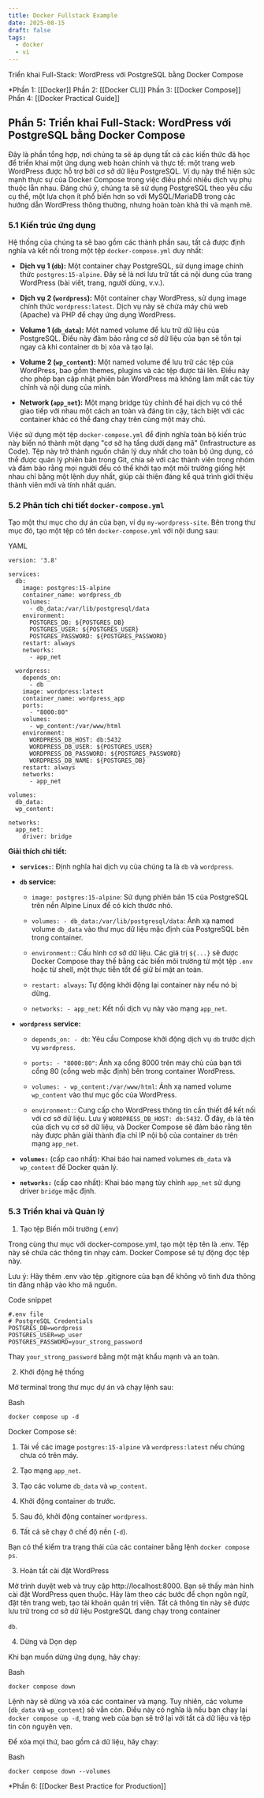 ```yaml
---
title: Docker Fullstack Example
date: 2025-08-15
draft: false
tags:
  - docker
  - vi
---
```

Triển khai Full-Stack: WordPress với PostgreSQL bằng Docker Compose
<!--more-->

*Phần 1: [[Docker]] 
Phần 2: [[Docker CLI]]
Phần 3: [[Docker Compose]]
Phần 4: [[Docker Practical Guide]]

## Phần 5: Triển khai Full-Stack: WordPress với PostgreSQL bằng Docker Compose

Đây là phần tổng hợp, nơi chúng ta sẽ áp dụng tất cả các kiến thức đã học để triển khai một ứng dụng web hoàn chỉnh và thực tế: một trang web WordPress được hỗ trợ bởi cơ sở dữ liệu PostgreSQL. Ví dụ này thể hiện sức mạnh thực sự của Docker Compose trong việc điều phối nhiều dịch vụ phụ thuộc lẫn nhau. Đáng chú ý, chúng ta sẽ sử dụng PostgreSQL theo yêu cầu cụ thể, một lựa chọn ít phổ biến hơn so với MySQL/MariaDB trong các hướng dẫn WordPress thông thường, nhưng hoàn toàn khả thi và mạnh mẽ.

### 5.1 Kiến trúc ứng dụng

Hệ thống của chúng ta sẽ bao gồm các thành phần sau, tất cả được định nghĩa và kết nối trong một tệp `docker-compose.yml` duy nhất:

- **Dịch vụ 1 (`db`):** Một container chạy PostgreSQL, sử dụng image chính thức `postgres:15-alpine`. Đây sẽ là nơi lưu trữ tất cả nội dung của trang WordPress (bài viết, trang, người dùng, v.v.).
    
- **Dịch vụ 2 (`wordpress`):** Một container chạy WordPress, sử dụng image chính thức `wordpress:latest`. Dịch vụ này sẽ chứa máy chủ web (Apache) và PHP để chạy ứng dụng WordPress.
    
- **Volume 1 (`db_data`):** Một named volume để lưu trữ dữ liệu của PostgreSQL. Điều này đảm bảo rằng cơ sở dữ liệu của bạn sẽ tồn tại ngay cả khi container `db` bị xóa và tạo lại.
    
- **Volume 2 (`wp_content`):** Một named volume để lưu trữ các tệp của WordPress, bao gồm themes, plugins và các tệp được tải lên. Điều này cho phép bạn cập nhật phiên bản WordPress mà không làm mất các tùy chỉnh và nội dung của mình.
    
- **Network (`app_net`):** Một mạng bridge tùy chỉnh để hai dịch vụ có thể giao tiếp với nhau một cách an toàn và đáng tin cậy, tách biệt với các container khác có thể đang chạy trên cùng một máy chủ.
    

Việc sử dụng một tệp `docker-compose.yml` để định nghĩa toàn bộ kiến trúc này biến nó thành một dạng "cơ sở hạ tầng dưới dạng mã" (Infrastructure as Code). Tệp này trở thành nguồn chân lý duy nhất cho toàn bộ ứng dụng, có thể được quản lý phiên bản trong Git, chia sẻ với các thành viên trong nhóm và đảm bảo rằng mọi người đều có thể khởi tạo một môi trường giống hệt nhau chỉ bằng một lệnh duy nhất, giúp cải thiện đáng kể quá trình giới thiệu thành viên mới và tính nhất quán.

### 5.2 Phân tích chi tiết `docker-compose.yml`

Tạo một thư mục cho dự án của bạn, ví dụ `my-wordpress-site`. Bên trong thư mục đó, tạo một tệp có tên `docker-compose.yml` với nội dung sau:

YAML

```
version: '3.8'

services:
  db:
    image: postgres:15-alpine
    container_name: wordpress_db
    volumes:
      - db_data:/var/lib/postgresql/data
    environment:
      POSTGRES_DB: ${POSTGRES_DB}
      POSTGRES_USER: ${POSTGRES_USER}
      POSTGRES_PASSWORD: ${POSTGRES_PASSWORD}
    restart: always
    networks:
      - app_net

  wordpress:
    depends_on:
      - db
    image: wordpress:latest
    container_name: wordpress_app
    ports:
      - "8000:80"
    volumes:
      - wp_content:/var/www/html
    environment:
      WORDPRESS_DB_HOST: db:5432
      WORDPRESS_DB_USER: ${POSTGRES_USER}
      WORDPRESS_DB_PASSWORD: ${POSTGRES_PASSWORD}
      WORDPRESS_DB_NAME: ${POSTGRES_DB}
    restart: always
    networks:
      - app_net

volumes:
  db_data:
  wp_content:

networks:
  app_net:
    driver: bridge
```

**Giải thích chi tiết:**

- **`services:`**: Định nghĩa hai dịch vụ của chúng ta là `db` và `wordpress`.
    
- **`db` service:**
    
    - `image: postgres:15-alpine`: Sử dụng phiên bản 15 của PostgreSQL trên nền Alpine Linux để có kích thước nhỏ.
        
    - `volumes: - db_data:/var/lib/postgresql/data`: Ánh xạ named volume `db_data` vào thư mục dữ liệu mặc định của PostgreSQL bên trong container.
        
    - `environment:`: Cấu hình cơ sở dữ liệu. Các giá trị `${...}` sẽ được Docker Compose thay thế bằng các biến môi trường từ một tệp `.env` hoặc từ shell, một thực tiễn tốt để giữ bí mật an toàn.
        
    - `restart: always`: Tự động khởi động lại container này nếu nó bị dừng.
        
    - `networks: - app_net`: Kết nối dịch vụ này vào mạng `app_net`.
        
- **`wordpress` service:**
    
    - `depends_on: - db`: Yêu cầu Compose khởi động dịch vụ `db` trước dịch vụ `wordpress`.
        
    - `ports: - "8000:80"`: Ánh xạ cổng 8000 trên máy chủ của bạn tới cổng 80 (cổng web mặc định) bên trong container WordPress.
        
    - `volumes: - wp_content:/var/www/html`: Ánh xạ named volume `wp_content` vào thư mục gốc của WordPress.
        
    - `environment:`: Cung cấp cho WordPress thông tin cần thiết để kết nối với cơ sở dữ liệu. Lưu ý `WORDPRESS_DB_HOST: db:5432`. Ở đây, `db` là tên của dịch vụ cơ sở dữ liệu, và Docker Compose sẽ đảm bảo rằng tên này được phân giải thành địa chỉ IP nội bộ của container `db` trên mạng `app_net`.
        
- **`volumes:`** (cấp cao nhất): Khai báo hai named volumes `db_data` và `wp_content` để Docker quản lý.
    
- **`networks:`** (cấp cao nhất): Khai báo mạng tùy chỉnh `app_net` sử dụng driver `bridge` mặc định.
    

### 5.3 Triển khai và Quản lý

1. Tạo tệp Biến môi trường (.env)

Trong cùng thư mục với docker-compose.yml, tạo một tệp tên là .env. Tệp này sẽ chứa các thông tin nhạy cảm. Docker Compose sẽ tự động đọc tệp này.

Lưu ý: Hãy thêm .env vào tệp .gitignore của bạn để không vô tình đưa thông tin đăng nhập vào kho mã nguồn.

Code snippet

```
#.env file
# PostgreSQL Credentials
POSTGRES_DB=wordpress
POSTGRES_USER=wp_user
POSTGRES_PASSWORD=your_strong_password
```

Thay `your_strong_password` bằng một mật khẩu mạnh và an toàn.

2. Khởi động hệ thống

Mở terminal trong thư mục dự án và chạy lệnh sau:

Bash

```
docker compose up -d
```

Docker Compose sẽ:

1. Tải về các image `postgres:15-alpine` và `wordpress:latest` nếu chúng chưa có trên máy.
    
2. Tạo mạng `app_net`.
    
3. Tạo các volume `db_data` và `wp_content`.
    
4. Khởi động container `db` trước.
    
5. Sau đó, khởi động container `wordpress`.
    
6. Tất cả sẽ chạy ở chế độ nền (`-d`).
    

Bạn có thể kiểm tra trạng thái của các container bằng lệnh `docker compose ps`.

3. Hoàn tất cài đặt WordPress

Mở trình duyệt web và truy cập http://localhost:8000. Bạn sẽ thấy màn hình cài đặt WordPress quen thuộc. Hãy làm theo các bước để chọn ngôn ngữ, đặt tên trang web, tạo tài khoản quản trị viên. Tất cả thông tin này sẽ được lưu trữ trong cơ sở dữ liệu PostgreSQL đang chạy trong container

`db`.

4. Dừng và Dọn dẹp

Khi bạn muốn dừng ứng dụng, hãy chạy:

Bash

```
docker compose down
```

Lệnh này sẽ dừng và xóa các container và mạng. Tuy nhiên, các volume (`db_data` và `wp_content`) sẽ vẫn còn. Điều này có nghĩa là nếu bạn chạy lại `docker compose up -d`, trang web của bạn sẽ trở lại với tất cả dữ liệu và tệp tin còn nguyên vẹn.

Để xóa mọi thứ, bao gồm cả dữ liệu, hãy chạy:

Bash

```
docker compose down --volumes
```


*Phần 6: [[Docker Best Practice for Production]]